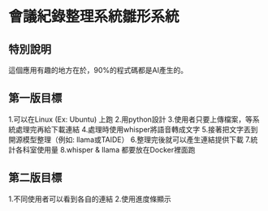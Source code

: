 # 會議紀錄整理系統雛形系統

## 特別說明
這個應用有趣的地方在於，90%的程式碼都是AI產生的。

## 第一版目標
1.可以在Linux (Ex: Ubuntu) 上跑
2.用python設計
3.使用者只要上傳檔案，等系統處理完再給下載連結
4.處理時使用whisper將語音轉成文字
5.接著把文字丟到開源模型整理（例如: llama或TAIDE）
6.整理完後就可以產生連結提供下載
7.統計各科室使用量
8.whisper & llama 都要放在Docker裡面跑

## 第二版目標
1.不同使用者可以看到各自的連結
2.使用進度條顯示